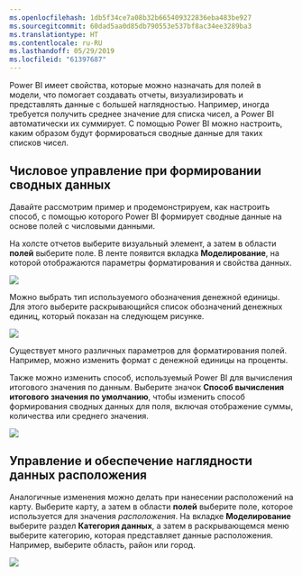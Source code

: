 ```yaml
---
ms.openlocfilehash: 1db5f34ce7a08b32b665409322836eba483be927
ms.sourcegitcommit: 60dad5aa0d85db790553e537bf8ac34ee3289ba3
ms.translationtype: HT
ms.contentlocale: ru-RU
ms.lasthandoff: 05/29/2019
ms.locfileid: "61397687"
---
```

Power BI имеет свойства, которые можно назначать для полей в модели, что помогает создавать отчеты, визуализировать и представлять данные с большей наглядностью. Например, иногда требуется получить среднее значение для списка чисел, а Power BI автоматически их суммирует. С помощью Power BI можно настроить, каким образом будут формироваться сводные данные для таких списков чисел.

## <a name="numeric-control-over-summarization"></a>Числовое управление при формировании сводных данных
Давайте рассмотрим пример и продемонстрируем, как настроить способ, с помощью которого Power BI формирует сводные данные на основе полей с числовыми данными.

На холсте отчетов выберите визуальный элемент, а затем в области **полей** выберите поле. В ленте появится вкладка **Моделирование**, на которой отображаются параметры форматирования и свойства данных.

![](media/3-11d-customize-summarization-categorization/3-11d_1.png)

Можно выбрать тип используемого обозначения денежной единицы. Для этого выберите раскрывающийся список обозначений денежных единиц, который показан на следующем рисунке.

![](media/3-11d-customize-summarization-categorization/3-11d_2.png)

Существует много различных параметров для форматирования полей. Например, можно изменить формат с денежной единицы на проценты.

Также можно изменить способ, используемый Power BI для вычисления итогового значения по данным. Выберите значок **Способ вычисления итогового значения по умолчанию**, чтобы изменить способ формирования сводных данных для поля, включая отображение суммы, количества или среднего значения.

![](media/3-11d-customize-summarization-categorization/3-11d_3.png)

## <a name="manage-and-clarify-your-location-data"></a>Управление и обеспечение наглядности данных расположения
Аналогичные изменения можно делать при нанесении расположений на карту. Выберите карту, а затем в области **полей** выберите поле, которое используется для значения *расположения*. На вкладке **Моделирование** выберите раздел **Категория данных**, а затем в раскрывающемся меню выберите категорию, которая представляет данные расположения. Например, выберите область, район или город.

![](media/3-11d-customize-summarization-categorization/3-11d_4.png)

